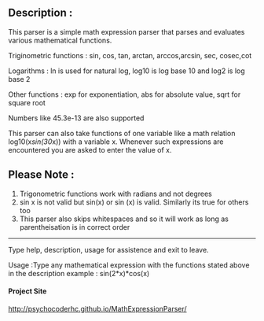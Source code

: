 Description :
--------------------

This parser is a simple math expression parser that
parses and evaluates various mathematical functions.

Triginometric functions : sin, cos, tan, arctan, arccos,arcsin, sec, cosec,cot 

Logarithms : ln is used for natural log, log10 is log base 10 and log2 is log base 2

Other functions : exp for exponentiation, abs for absolute value, sqrt for square root

Numbers like 45.3e-13 are also supported 

This parser can also take functions of one variable like
a math relation log10(x*sin(30*x)) with a variable x. Whenever such
expressions are encountered you are asked to enter the value of x.

Please Note :
-------------------- 

1. Trigonometric functions work with radians and not degrees
2. sin x is not valid but sin(x) or sin (x) is valid. Similarly its true for others too
3. This parser also skips whitespaces and so it will work as long as parentheisation is in correct order

--------------------

Type help, description, usage for assistence and exit to leave.

Usage :Type any mathematical expression with the functions stated above in the description
example : sin(2*x)*cos(x)


#### Project Site

http://psychocoderhc.github.io/MathExpressionParser/
